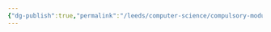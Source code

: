 ```yaml
---
{"dg-publish":true,"permalink":"/leeds/computer-science/compulsory-modules/fundamental-math-concepts/fundamental-math-concepts/"}
---
```





